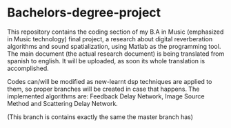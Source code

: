 # Bachelors-degree-project
This repository contains the coding section of my B.A in Music (emphasized in Music technology) final project, a research about digital reverberation algorithms and sound spatialization, using Matlab as the programming tool. The main document (the actual research document) is being translated from spanish to english. It will be uploaded, as soon its whole translation is accomplished.

Codes can/will be modified as new-learnt dsp techniques are applied to them, so proper branches will be created in case that happens. The implemented algorithms are: Feedback Delay Network, Image Source Method and Scattering Delay Network.

(This branch is contains exactly the same the master branch has)
